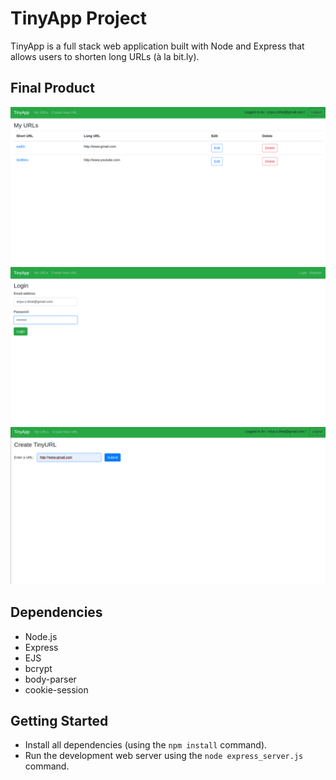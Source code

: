 # TinyApp Project

TinyApp is a full stack web application built with Node and Express that allows users to shorten long URLs (à la bit.ly).

## Final Product


!["Screenshot of URLs page"](https://github.com/sriyabhat/tinyapp/blob/master/docs/urls-page.png)
!["Screenshot of Login page"](https://github.com/sriyabhat/tinyapp/blob/master/docs/login-page.png)
!["Screenshot of Add New URL page"](https://github.com/sriyabhat/tinyapp/blob/master/docs/new-url-page.png)

## Dependencies

- Node.js
- Express
- EJS
- bcrypt
- body-parser
- cookie-session

## Getting Started

- Install all dependencies (using the `npm install` command).
- Run the development web server using the `node express_server.js` command.